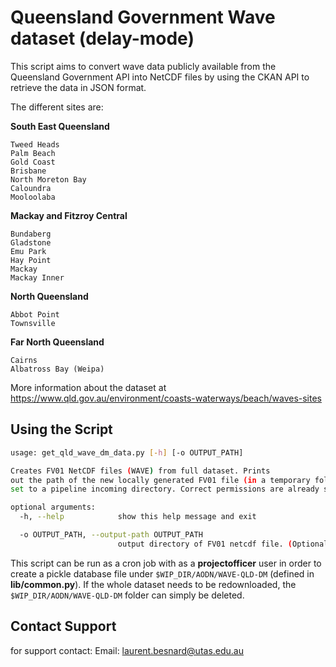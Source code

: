 Queensland Government Wave dataset (delay-mode)
=============

This script aims to convert wave data publicly available from the Queensland Government API into NetCDF files by using
the CKAN API to retrieve the data in JSON format.

The different sites are:
 
__South East Queensland__

    Tweed Heads
    Palm Beach
    Gold Coast
    Brisbane
    North Moreton Bay
    Caloundra
    Mooloolaba

__Mackay and Fitzroy Central__

    Bundaberg
    Gladstone
    Emu Park
    Hay Point
    Mackay
    Mackay Inner

__North Queensland__

    Abbot Point
    Townsville

__Far North Queensland__

    Cairns
    Albatross Bay (Weipa)
    
More information about the dataset at 
https://www.qld.gov.au/environment/coasts-waterways/beach/waves-sites


## Using the Script
```bash
usage: get_qld_wave_dm_data.py [-h] [-o OUTPUT_PATH]

Creates FV01 NetCDF files (WAVE) from full dataset. Prints
out the path of the new locally generated FV01 file (in a temporary folder by default, or can be 
set to a pipeline incoming directory. Correct permissions are already set up in the script).

optional arguments:
  -h, --help            show this help message and exit

  -o OUTPUT_PATH, --output-path OUTPUT_PATH
                        output directory of FV01 netcdf file. (Optional)

```

This script can be run as a cron job with as a __projectofficer__ user in order to create a pickle
database file under `````$WIP_DIR/AODN/WAVE-QLD-DM````` (defined in __lib/common.py__). If the whole dataset
needs to be redownloaded, the `````$WIP_DIR/AODN/WAVE-QLD-DM````` folder can simply be deleted.


## Contact Support
for support contact:
Email: laurent.besnard@utas.edu.au
